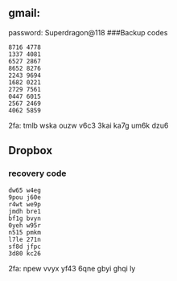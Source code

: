 ## gmail:
password: Superdragon@118
###Backup codes
```
8716 4778
1337 4081
6527 2867
8652 8276
2243 9694
1682 0221
2729 7561
0447 6015
2567 2469
4062 5859
```
2fa: tmlb wska ouzw v6c3 3kai ka7g um6k dzu6

## Dropbox
### recovery code
```
dw65 w4eg
9pou j60e
r4wt we9p
jmdh bre1
bf1g bvyn
0yeh w95r
n515 pmkm
l7le 271n
sf8d jfpc
3d80 kc26
```
2fa: npew vvyx yf43 6qne gbyi ghqi ly
